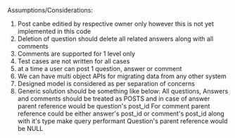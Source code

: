 Assumptions/Considerations:
1. Post canbe editied by respective owner only however this is not yet implemented in this code
2. Deletion of question should delete all related answers along with all comments
3. Comments are supported for 1 level only
4. Test cases are not written for all cases
5. at a time a user can post 1 question, answer or comment
6. We can have multi object APIs for migrating data from any other system
7. Designed model is considered as per separation of concerns
7. Generic solution should be something like below:
		All questions, Answers and comments should be treated as POSTS and in case of answer parent reference would be question's post_id
		For comment parent reference could be either answer's post_id or comment's post_id along with it's type make query performant
		Question's parent reference would be NULL
